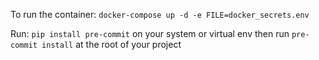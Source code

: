 To run the container:
```docker-compose up -d -e FILE=docker_secrets.env```

Run: ```pip install pre-commit``` on your system or virtual env then run ```pre-commit install```
at the root of your project
